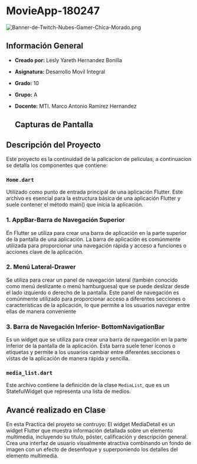 # MovieApp-180247
![Banner-de-Twitch-Nubes-Gamer-Chica-Morado.png](https://i.postimg.cc/15q3LFXF/Banner-de-Twitch-Nubes-Gamer-Chica-Morado.png)
## Información General

- **Creado por:** Lesly Yareth Hernandez Bonilla
- **Asignatura:** Desarrollo Movil Integral
- **Grado:** 10
- **Grupo:** A
- **Docente:** MTI. Marco Antonio Ramirez Hernandez

  ## Capturas de Pantalla
<p align="center">

</p>

## Descripción del Proyecto

Este proyecto es la continuidad de la palicacion de peliculas, a continuacion se detalla los componentes que contiene: 

### `Home.dart`
Utilizado como punto de entrada principal de una aplicación Flutter. Este archivo es esencial para la estructura básica de una aplicación Flutter y suele contener el método main() que inicia la aplicación.

### 1. AppBar-Barra de Navegación Superior
En Flutter se utiliza para crear una barra de aplicación en la parte superior de la pantalla de una aplicación. La barra de aplicación es comúnmente utilizada para proporcionar una navegación rápida y acceso a funciones o acciones clave de la aplicación.

### 2. Menú Lateral-Drawer
Se utiliza para crear un panel de navegación lateral (también conocido como menú deslizante o menú hamburguesa) que se puede deslizar desde el lado izquierdo o derecho de la pantalla. Este panel de navegación es comúnmente utilizado para proporcionar acceso a diferentes secciones o características de la aplicación, lo que permite a los usuarios navegar entre ellas de manera conveniente

### 3. Barra de Navegación Inferior- BottomNavigationBar
Es un widget que se utiliza para crear una barra de navegación en la parte inferior de la pantalla de la aplicación. Esta barra suele tener íconos o etiquetas y permite a los usuarios cambiar entre diferentes secciones o vistas de la aplicación de manera rápida y sencilla. 

### `media_list.dart`

Este archivo contiene la definición de la clase `MediaList`, que es un StatefulWidget que representa una lista de medios.

## Avancé realizado en Clase

En esta Practica del proyeto se contruyo: El widget MediaDetail es un widget Flutter que muestra información detallada sobre un elemento multimedia, incluyendo su título, póster, calificación y descripción general. Crea una interfaz de usuario visualmente atractiva combinando un fondo de imagen con un efecto de desenfoque y superponiendo los detalles del elemento multimedia.
